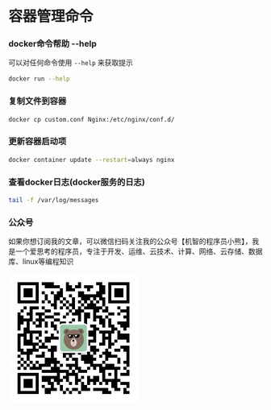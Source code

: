 # 容器管理命令

### docker命令帮助 --help

可以对任何命令使用 `--help` 来获取提示

``` BASH
docker run --help
```

### 复制文件到容器

``` BASH
docker cp custom.conf Nginx:/etc/nginx/conf.d/
```

### 更新容器启动项

``` BASH
docker container update --restart=always nginx
```

### 查看docker日志(docker服务的日志)

``` BASH
tail -f /var/log/messages
```

### 公众号

如果你想订阅我的文章，可以微信扫码关注我的公众号【机智的程序员小熊】，我是一个爱思考的程序员，专注于开发、运维、云技术、计算、网络、云存储、数据库、linux等编程知识

![](./images/gzh.jpg)
